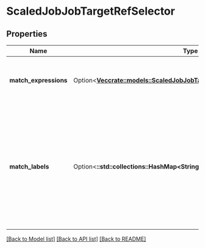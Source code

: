 # ScaledJobJobTargetRefSelector

## Properties

Name | Type | Description | Notes
------------ | ------------- | ------------- | -------------
**match_expressions** | Option<[**Vec<crate::models::ScaledJobJobTargetRefSelectorMatchExpressions>**](ScaledJob_jobTargetRef_selector_matchExpressions.md)> | matchExpressions is a list of label selector requirements. The requirements are ANDed. | [optional]
**match_labels** | Option<**::std::collections::HashMap<String, String>**> | matchLabels is a map of {key,value} pairs. A single {key,value} in the matchLabels map is equivalent to an element of matchExpressions, whose key field is \"key\", the operator is \"In\", and the values array contains only \"value\". The requirements are ANDed. | [optional]

[[Back to Model list]](../README.md#documentation-for-models) [[Back to API list]](../README.md#documentation-for-api-endpoints) [[Back to README]](../README.md)


